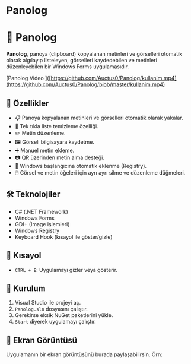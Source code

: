 # Panolog

# 📝 Panolog

**Panolog**, panoya (clipboard) kopyalanan metinleri ve görselleri otomatik olarak algılayıp listeleyen, görselleri kaydedebilen ve metinleri düzenleyebilen bir Windows Forms uygulamasıdır.

[Panolog Video ]([https://github.com/Auctus0/Panolog/kullanim.mp4](https://github.com/Auctus0/Panolog/blob/master/kullanim.mp4)

## 🚀 Özellikler

- 📋 Panoya kopyalanan metinleri ve görselleri otomatik olarak yakalar.
- 🧹 Tek tıkla liste temizleme özelliği.
- ✏️ Metin düzenleme.
- 🖼️ Görseli bilgisayara kaydetme.
- ➕ Manuel metin ekleme.
- 📷 QR üzerinden metin alma desteği.
- 🔧 Windows başlangıcına otomatik eklenme (Registry).
- 🖱️ Görsel ve metin öğeleri için ayrı ayrı silme ve düzenleme düğmeleri.

## 🛠️ Teknolojiler

- C# (.NET Framework)
- Windows Forms
- GDI+ (Image işlemleri)
- Windows Registry
- Keyboard Hook (kısayol ile göster/gizle)

## 🧪 Kısayol

- `CTRL + E`: Uygulamayı gizler veya gösterir.

## 🔧 Kurulum

1. Visual Studio ile projeyi aç.
2. `Panolog.sln` dosyasını çalıştır.
3. Gerekirse eksik NuGet paketlerini yükle.
4. `Start` diyerek uygulamayı çalıştır.

## 📸 Ekran Görüntüsü

Uygulamanın bir ekran görüntüsünü burada paylaşabilirsin. Örn:

